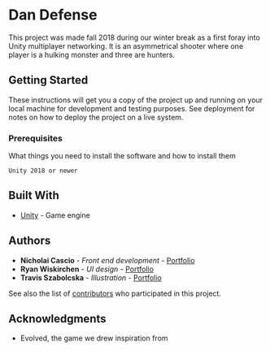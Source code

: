 # Dan Defense

This project was made fall 2018 during our winter break as a first foray into Unity multiplayer networking. It is an asymmetrical shooter where one player is a hulking monster and three are hunters.

## Getting Started

These instructions will get you a copy of the project up and running on your local machine for development and testing purposes. See deployment for notes on how to deploy the project on a live system.

### Prerequisites

What things you need to install the software and how to install them

```
Unity 2018 or newer
```

## Built With

* [Unity](https://unity.com/) - Game engine

## Authors

* **Nicholai Cascio** - *Front end development* - [Portfolio](https://nicholaicasc.io)
* **Ryan Wiskirchen** - *UI design* - [Portfolio](https://www.ryanwiskirchen.com/)
* **Travis Szabolcska** - *Illustration* - [Portfolio](http://travisszabolcska.com/)

See also the list of [contributors](https://github.com/your/project/contributors) who participated in this project.

## Acknowledgments

* Evolved, the game we drew inspiration from

